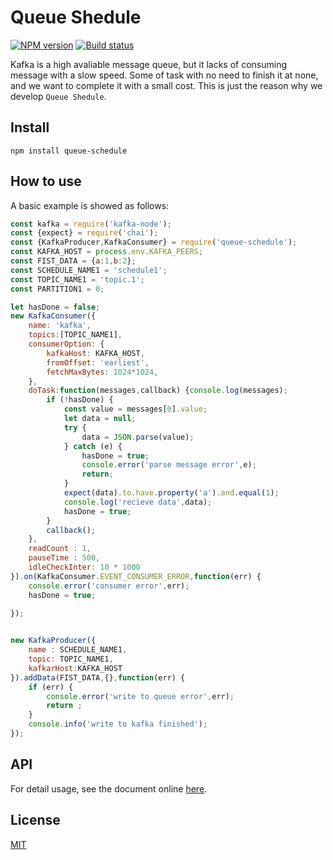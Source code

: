 # Queue Shedule

[![NPM version](https://img.shields.io/npm/v/queue-schedule.svg?style=flat-square)](https://www.npmjs.com/package/queue-schedule)
[![Build status](https://travis-ci.org/e174596549/queue-schedule.svg?branch=master)](https://travis-ci.org/e174596549/queue-schedule)

Kafka is a high avaliable message queue, but it lacks of consuming message with a slow speed. Some of task with no need to finish it at none, and we want to complete it with a small cost. This is just the reason why we develop `Queue Shedule`.

## Install

```npm install queue-schedule```

## How to use

A basic example is showed as follows:

```javascript
const kafka = require('kafka-node');
const {expect} = require('chai');
const {KafkaProducer,KafkaConsumer} = require('queue-schedule');
const KAFKA_HOST = process.env.KAFKA_PEERS;
const FIST_DATA = {a:1,b:2};
const SCHEDULE_NAME1 = 'schedule1';
const TOPIC_NAME1 = 'topic.1';
const PARTITION1 = 0;

let hasDone = false;
new KafkaConsumer({
    name: 'kafka',
    topics:[TOPIC_NAME1],
    consumerOption: {
        kafkaHost: KAFKA_HOST,
        fromOffset: 'earliest',
        fetchMaxBytes: 1024*1024,
    },
    doTask:function(messages,callback) {console.log(messages);
        if (!hasDone) {
            const value = messages[0].value;
            let data = null;
            try {
                data = JSON.parse(value);
            } catch (e) {
                hasDone = true;
                console.error('parse message error',e);
                return;
            }
            expect(data).to.have.property('a').and.equal(1);
            console.log('recieve data',data);
            hasDone = true;
        }
        callback();
    },
    readCount : 1,
    pauseTime : 500,
    idleCheckInter: 10 * 1000
}).on(KafkaConsumer.EVENT_CONSUMER_ERROR,function(err) {
    console.error('consumer error',err);
    hasDone = true;
    
});


new KafkaProducer({
    name : SCHEDULE_NAME1,
    topic: TOPIC_NAME1,
    kafkarHost:KAFKA_HOST
}).addData(FIST_DATA,{},function(err) {
    if (err) {
        console.error('write to queue error',err);
        return ;
    }
    console.info('write to kafka finished');
});
```

## API

For detail usage, see the document online [here](https://yunnysunny.github.io/queue-schedule/docs).

## License

[MIT](LICENSE)
